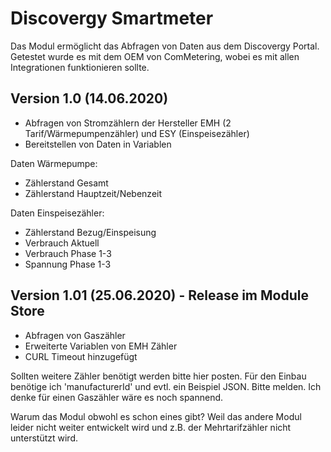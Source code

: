 # Discovergy Smartmeter
Das Modul ermöglicht das Abfragen von Daten aus dem Discovergy Portal. Getestet wurde es mit dem OEM von ComMetering, wobei es mit allen Integrationen funktionieren sollte.

## Version 1.0 (14.06.2020)
* Abfragen von Stromzählern der Hersteller EMH (2 Tarif/Wärmepumpenzähler) und ESY (Einspeisezähler)
* Bereitstellen von Daten in Variablen

Daten Wärmepumpe: 
* Zählerstand Gesamt
* Zählerstand Hauptzeit/Nebenzeit

Daten Einspeisezähler: 
* Zählerstand Bezug/Einspeisung
* Verbrauch Aktuell 
* Verbrauch Phase 1-3
* Spannung Phase 1-3

## Version 1.01 (25.06.2020) - Release im Module Store
* Abfragen von Gaszähler
* Erweiterte Variablen von EMH Zähler
* CURL Timeout hinzugefügt

Sollten weitere Zähler benötigt werden bitte hier posten. Für den Einbau benötige ich 'manufacturerId' und evtl. ein Beispiel JSON. Bitte melden. Ich denke für einen Gaszähler wäre es noch spannend.

Warum das Modul obwohl es schon eines gibt? Weil das andere Modul leider nicht weiter entwickelt wird und z.B. der Mehrtarifzähler nicht unterstützt wird. 
